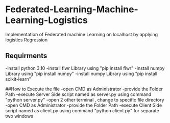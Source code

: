 # Federated-Learning-Machine-Learning-Logistics
Implementation of Federated machine Learning on localhost by applying logistics Regression

## Requirments
-install python 3.10
-install flwr Library using "pip install flwr"
-install numpy Library using "pip install numpy"
-install numpy Library using "pip install scikit-learn"

##How to Execute the file
-open CMD as Administrator 
-provide the Folder Path
-execute Server Side script named as server.py using command "python server.py"
-open 2 other terminal , change to specific file directory
-open CMD as Administrator 
-provide the Folder Path
-execute Client Side script named as client.py using command "python client.py" for separate two windows
